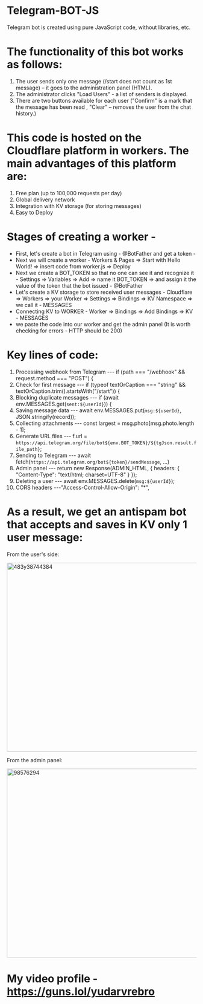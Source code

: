 # Telegram-BOT-JS
  Telegram bot is created using pure JavaScript code, without libraries, etc.

# The functionality of this bot works as follows:
1) The user sends only one message (/start does not count as 1st message) – it goes to the administration panel (HTML).
2) The administrator clicks "Load Users" - a list of senders is displayed.
3) There are two buttons available for each user ("Confirm" is a mark that the message has been read ,  "Clear" – removes the user from the chat history.)

# This code is hosted on the Cloudflare platform in workers. The main advantages of this platform are:
1) Free plan (up to 100,000 requests per day)
2) Global delivery network
3) Integration with KV storage (for storing messages)
4) Easy to Deploy

# Stages of creating a worker -
- First, let's create a bot in Telegram using - @BotFather and get a token -
- Next we will create a worker -
  Workers & Pages => Start with Hello World! => insert code from worker.js => Deploy
- Next we create a BOT_TOKEN so that no one can see it and recognize it -
  Settings => Variables => Add => name it BOT_TOKEN => and assign it the value of the token that the bot issued - @BotFather 
- Let's create a KV storage to store received user messages -
  Cloudflare => Workers => your Worker => Settings => Bindings => KV Namespace => we call it - MESSAGES
- Connecting KV to WORKER -
  Worker => Bindings => Add Bindings => KV - MESSAGES
- we paste the code into our worker and get the admin panel (It is worth checking for errors - HTTP should be 200)

# Key lines of code:

  1) Processing webhook from Telegram
     --- if (path === "/webhook" && request.method === "POST") {
  2) Check for first message
     --- if (typeof textOrCaption === "string" && textOrCaption.trim().startsWith("/start")) {
  3) Blocking duplicate messages
     --- if (await env.MESSAGES.get(`sent:${userId}`)) {
  4) Saving message data
     --- await env.MESSAGES.put(`msg:${userId}`, JSON.stringify(record));
  5) Collecting attachments
     --- const largest = msg.photo[msg.photo.length - 1];
  6) Generate URL files
     --- f.url = `https://api.telegram.org/file/bot${env.BOT_TOKEN}/${tgJson.result.file_path}`;
  7) Sending to Telegram
     --- await fetch(`https://api.telegram.org/bot${token}/sendMessage`, ...)
  8) Admin panel
     --- return new Response(ADMIN_HTML, { headers: { "Content-Type": "text/html; charset=UTF-8" } });
  9) Deleting a user
     --- await env.MESSAGES.delete(`msg:${userId}`);
  10) CORS headers
     ---"Access-Control-Allow-Origin": "*",

# As a result, we get an antispam bot that accepts and saves in KV only 1 user message:

From the user's side:

<img width="608" height="500" alt="483y38744384" src="https://github.com/user-attachments/assets/442681f4-a439-4246-9b1b-fce5a9012fb5" />


From the admin panel:

<img width="1498" height="500" alt="98576294" src="https://github.com/user-attachments/assets/eb3b037a-f04f-4f93-9c95-b3aae0b3d8b5" />


# My video profile - https://guns.lol/yudarvrebro
